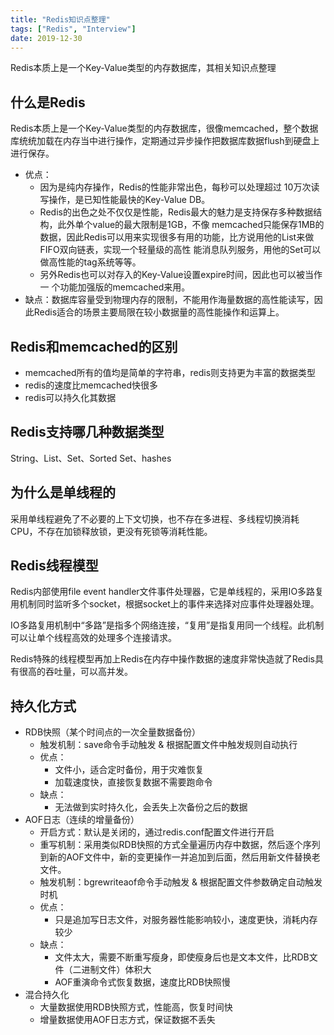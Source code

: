 ```yaml
---
title: "Redis知识点整理"
tags: ["Redis", "Interview"]
date: 2019-12-30
---
```


Redis本质上是一个Key-Value类型的内存数据库，其相关知识点整理

<!--more-->

## 什么是Redis

Redis本质上是一个Key-Value类型的内存数据库，很像memcached，整个数据库统统加载在内存当中进行操作，定期通过异步操作把数据库数据flush到硬盘上进行保存。

- 优点：
    - 因为是纯内存操作，Redis的性能非常出色，每秒可以处理超过 10万次读写操作，是已知性能最快的Key-Value DB。
    - Redis的出色之处不仅仅是性能，Redis最大的魅力是支持保存多种数据结构，此外单个value的最大限制是1GB，不像 memcached只能保存1MB的数据，因此Redis可以用来实现很多有用的功能，比方说用他的List来做FIFO双向链表，实现一个轻量级的高性 能消息队列服务，用他的Set可以做高性能的tag系统等等。
    - 另外Redis也可以对存入的Key-Value设置expire时间，因此也可以被当作一 个功能加强版的memcached来用。
- 缺点：数据库容量受到物理内存的限制，不能用作海量数据的高性能读写，因此Redis适合的场景主要局限在较小数据量的高性能操作和运算上。

## Redis和memcached的区别

- memcached所有的值均是简单的字符串，redis则支持更为丰富的数据类型
- redis的速度比memcached快很多
- redis可以持久化其数据

## Redis支持哪几种数据类型

String、List、Set、Sorted Set、hashes

## 为什么是单线程的

采用单线程避免了不必要的上下文切换，也不存在多进程、多线程切换消耗CPU，不存在加锁释放锁，更没有死锁等消耗性能。

## Redis线程模型

Redis内部使用file event handler文件事件处理器，它是单线程的，采用IO多路复用机制同时监听多个socket，根据socket上的事件来选择对应事件处理器处理。

IO多路复用机制中“多路”是指多个网络连接，“复用”是指复用同一个线程。此机制可以让单个线程高效的处理多个连接请求。

Redis特殊的线程模型再加上Redis在内存中操作数据的速度非常快造就了Redis具有很高的吞吐量，可以高并发。

## 持久化方式

- RDB快照（某个时间点的一次全量数据备份）
    - 触发机制：save命令手动触发 & 根据配置文件中触发规则自动执行
    - 优点：
        - 文件小，适合定时备份，用于灾难恢复
        - 加载速度快，直接恢复数据不需要跑命令
    - 缺点：
        - 无法做到实时持久化，会丢失上次备份之后的数据
- AOF日志（连续的增量备份）
    - 开启方式：默认是关闭的，通过redis.conf配置文件进行开启
    - 重写机制：采用类似RDB快照的方式全量遍历内存中数据，然后逐个序列到新的AOF文件中，新的变更操作一并追加到后面，然后用新文件替换老文件。
    - 触发机制：bgrewriteaof命令手动触发 & 根据配置文件参数确定自动触发时机
    - 优点：
        - 只是追加写日志文件，对服务器性能影响较小，速度更快，消耗内存较少
    - 缺点：
        - 文件太大，需要不断重写瘦身，即使瘦身后也是文本文件，比RDB文件（二进制文件）体积大
        - AOF重演命令式恢复数据，速度比RDB快照慢
- 混合持久化
    - 大量数据使用RDB快照方式，性能高，恢复时间快
    - 增量数据使用AOF日志方式，保证数据不丢失
